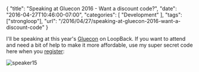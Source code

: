 
{
	"title": "Speaking at Gluecon 2016 - Want a discount code?",
	"date": "2016-04-27T10:46:00-07:00",
	"categories": [
		"Development"
	],
	"tags": ["strongloop"],
	"url": "/2016/04/27/speaking-at-gluecon-2016-want-a-discount-code"
}

I'll be speaking at this year's [Gluecon](http://gluecon.com/) on LoopBack. If you want to attend and need a bit of help to make it more affordable, use my super secret code here when you [register](https://www.eventbrite.com/e/gluecon-2016-tickets-18864841248):

<!--more-->

![speaker15](https://static.raymondcamden.com/images/2016/04/gluecon.jpg)
